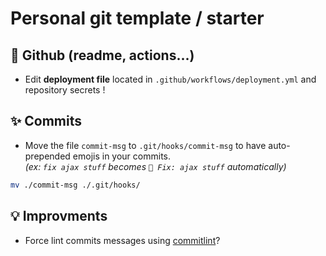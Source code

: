 # Personal git template / starter

## 🤖 Github (readme, actions...)
- Edit **deployment file** located in `.github/workflows/deployment.yml` and repository secrets !

## ✨ Commits
- Move the file `commit-msg` to `.git/hooks/commit-msg` to have auto-prepended emojis in your commits.  
_(ex: `fix ajax stuff` becomes `🐛 Fix: ajax stuff` automatically)_
```sh
mv ./commit-msg ./.git/hooks/
```

## 💡 Improvments
- Force lint commits messages using [commitlint](https://github.com/conventional-changelog/commitlint#what-is-commitlint)?
